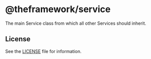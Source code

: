 # @theframework/service

The main Service class from which all other Services should inherit.

## License

See the [LICENSE](LICENSE) file for information.
